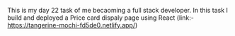 This is my day 22 task of me becaoming a full stack developer. In this task I build and deployed a Price card dispaly page using React (link:- https://tangerine-mochi-fd5de0.netlify.app/)
